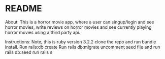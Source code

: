 # README

About:
This is a horror movie app, where a user can singup/login and see horror movies, write reviews on horror movies and see currently playing horror movies using a third party api.

Instructions:
Note, this is ruby version 3.2.2
clone the repo and run bundle install.
Run rails:db create
Run rails db:migrate
uncomment seed file and run rails db:seed
run rails s